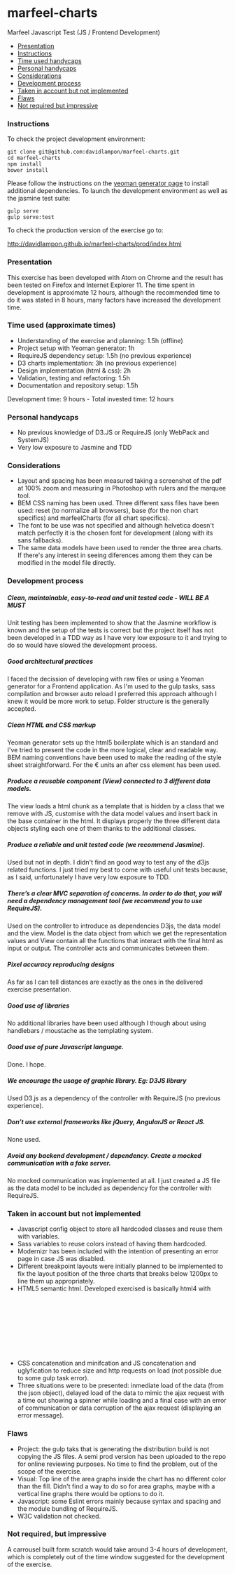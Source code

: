 # marfeel-charts
Marfeel Javascript Test (JS / Frontend Development)

* [Presentation](#presentation)
* [Instructions](#instructions)
* [Time used handycaps](#time_used)
* [Personal handycaps](#personal_handycaps)
* [Considerations](#considerations)
* [Development process](#development_proces)
* [Taken in account but not implemented](#account)
* [Flaws](#flaws)
* [Not required but impressive](#impressive)

### <a name="instructions"></a>Instructions

To check the project development environment:

```
git clone git@github.com:davidlampon/marfeel-charts.git
cd marfeel-charts
npm install
bower install
```

Please follow the instructions on the <a href="https://github.com/yeoman/generator-webapp">yeoman generator page</a> to install additional dependencies. To launch the development environment as well as the jasmine test suite:

```
gulp serve
gulp serve:test
```

To check the production version of the exercise go to:

<a href="http://davidlampon.github.io/marfeel-charts/prod/index.html">http://davidlampon.github.io/marfeel-charts/prod/index.html</a>

### <a name="presentation"></a>Presentation

This exercise has been developed with Atom on Chrome and the result has been tested on Firefox and Internet Explorer 11. The time spent in development is approximate 12 hours, although the recommended time to do it was stated in 8 hours, many factors have increased the development time.

### <a name="time_used"></a>Time used (approximate times)
* Understanding of the exercise and planning: 1.5h (offline)
* Project setup with Yeoman generator: 1h
* RequireJS dependency setup: 1.5h (no previous experience)
* D3 charts implementation: 3h (no previous experience)
* Design implementation (html & css): 2h
* Validation, testing and refactoring: 1.5h
* Documentation and repository setup: 1.5h

Development time: 9 hours - Total invested time: 12 hours

### <a name="personal_handycaps"></a>Personal handycaps
* No previous knowledge of D3.JS or RequireJS (only WebPack and SystemJS)
* Very low exposure to Jasmine and TDD

### <a name="considerations"></a>Considerations
* Layout and spacing has been measured taking a screenshot of the pdf at 100% zoom and measuring in Photoshop with rulers and the marquee tool. 
* BEM CSS naming has been used. Three different sass files have been used: reset (to normalize all browsers), base (for the non chart specifics) and marfeelCharts (for all chart specifics).
* The font to be use was not specified and although helvetica doesn't match perfectly it is the chosen font for development (along with its sans fallbacks).
* The same data models have been used to render the three area charts. If there's any interest in seeing diferences among them they can be modified in the model file directly.

### <a name="development_proces"></a>Development process

##### Clean, maintainable, easy-to-read and unit tested code - WILL BE A MUST 

Unit testing has been implemented to show that the Jasmine workflow is known and the setup of the tests is correct but the project itself has not been developed in a TDD way as I have very low exposure to it and trying to do so would have slowed the development process.

##### Good architectural practices 

I faced the decission of developing with raw files or using a Yeoman generator for a Frontend application. As I'm used to the gulp tasks, sass compilation and browser auto reload I preferred this approach although I knew it would be more work to setup. Folder structure is the generally accepted. 

##### Clean HTML and CSS markup 

Yeoman generator sets up the html5 boilerplate which is an standard and I've tried to present the code in the more logical, clear and readable way. BEM naming conventions have been used to make the reading of the style sheet straightforward. For the € units an after css element has been used.

##### Produce a reusable component (View) connected to 3 different data models. 

The view loads a html chunk as a template that is hidden by a class that we remove with JS, customise with the data model values and insert back in the base container in the html. It displays properly the three different data objects styling each one of them thanks to the additional classes.

##### Produce a reliable and unit tested code (we recommend Jasmine). 

Used but not in depth. I didn't find an good way to test any of the d3js related functions. I just tried my best to come with useful unit tests because, as I said, unfortunately I have very low exposure to TDD.

##### There’s a clear MVC separation of concerns. In order to do that, you will need a dependency management tool (we recommend you to use RequireJS). 

Used on the controller to introduce as dependencies D3js, the data model and the view. Model is the data object from which we get the representation values and View contain all the functions that interact with the final html as input or output. The controller acts and communicates between them.

##### Pixel accuracy reproducing designs 

As far as I can tell distances are exactly as the ones in the delivered exercise presentation.

##### Good use of libraries 

No additional libraries have been used although I though about using handlebars / moustache as the templating system.

##### Good use of pure Javascript language. 

Done. I hope.

##### We encourage the usage of graphic library. Eg: D3JS library 

Used D3.js as a dependency of the controller with RequireJS (no previous experience).

##### Don’t use external frameworks like jQuery, AngularJS or React JS. 

None used. 

##### Avoid any backend development / dependency. Create a mocked communication with a fake server. 

No mocked communication was implemented at all. I just created a JS file as the data model to be included as dependency for the controller with RequireJS. 

### <a name="account"></a>Taken in account but not implemented
* Javascript config object to store all hardcoded classes and reuse them with variables.
* Sass variables to reuse colors instead of having them hardcoded.
* Modernizr has been included with the intention of presenting an error page in case JS was disabled.
* Different breakpoint layouts were initially planned to be implemented to fix the layout position of the three charts that breaks below 1200px to line them up appropriately. 
* HTML5 semantic html. Developed exercised is basically html4 with <svg> tags. Some improvements could be made with template, figure and figcaption tags. 
* CSS concatenation and minifcation and JS concatenation and uglyfication to reduce size and http requests on load (not possible due to some gulp task error).
* Three situations were to be presented: inmediate load of the data (from the json object), delayed load of the data to mimic the ajax request with a time out showing a spinner while loading and a final case with an error of communication or data corruption of the ajax request (displaying an error message).

### <a name="flaws"></a>Flaws
* Project: the gulp taks that is generating the distribution build is not copying the JS files. A semi prod version has been uploaded to the repo for online reviewing purposes. No time to find the problem, out of the scope of the exercise.
* Visual: Top line of the area graphs inside the chart has no different color than the fill. Didn't find a way to do so for area graphs, maybe with a vertical line graphs there would be options to do it.
* Javascript: some Eslint errors mainly because syntax and spacing and the module bundling of RequireJS.
* W3C validation not checked.

### <a name="impressive"></a>Not required, but impressive

A carrousel built form scratch would take around 3-4 hours of development, which is completely out of the time window suggested for the development of the exercise. 
